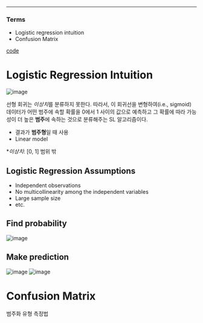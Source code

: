 ****
### Terms
- Logistic regression intuition
- Confusion Matrix

[code](https://github.com/EricChoii/ai-boot-camp-ablearn/blob/main/ai/machine-learning/supervised-learning/classification/codes/logistic_regression.ipynb)

# Logistic Regression Intuition
![image](https://user-images.githubusercontent.com/39285147/178243846-cc55ba03-7e5a-4d35-a749-892fdaeacc87.png)

선형 회귀는 *이상치*를 분류하지 못한다. 따라서, 이 회귀선을 변형하여(i.e., sigmoid) 데이터가 어떤 범주에 속할 확률을 0에서 1 사이의 값으로 예측하고 그 확률에 따라 가능성이 더 높은 **범주**에 속하는 것으로 분류해주는 SL 알고리즘이다.
- 결과가 **범주형**일 때 사용
- Linear model

**이상치*: [0, 1] 범위 밖

## Logistic Regression Assumptions
- Independent observations
- No multicollinearity among the independent variables
- Large sample size
- etc.

## Find probability
![image](https://user-images.githubusercontent.com/39285147/178244899-b471eaee-f5cf-48eb-8782-6f718cf832e1.png)

## Make prediction
![image](https://user-images.githubusercontent.com/39285147/178245232-13193093-4276-47d4-9256-f7fc57ac1d79.png)
![image](https://user-images.githubusercontent.com/39285147/178260604-61a58328-1b24-4478-abb5-ae02f399f665.png)

# Confusion Matrix
범주화 유형 측정법
